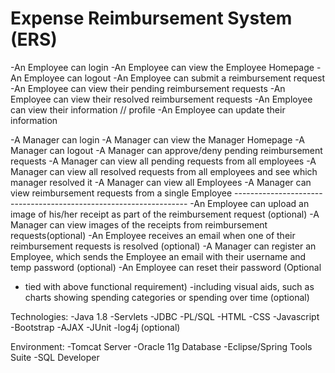 # Expense Reimbursement System (ERS)  
 
-An Employee can login 
-An Employee can view the Employee Homepage 
-An Employee can logout 
-An Employee can submit a reimbursement request 
-An Employee can view their pending reimbursement requests 
-An Employee can view their resolved reimbursement requests -An Employee can view their information // profile 
-An Employee can update their information  
 
-A Manager can login 
-A Manager can view the Manager Homepage 
-A Manager can logout 
-A Manager can approve/deny pending reimbursement requests 
-A Manager can view all pending requests from all employees 
-A Manager can view all resolved requests from all employees and see which manager resolved it 
-A Manager can view all Employees 
-A Manager can view reimbursement requests from a single Employee   ------------------------------------------------------------------ 
-An Employee can upload an image of his/her receipt as part of the reimbursement request (optional) 
-A Manager can view images of the receipts from reimbursement requests(optional) 
-An Employee receives an email when one of their reimbursement requests is resolved (optional) 
-A Manager can register an Employee, which sends the Employee an email with their username and temp password (optional) 
-An Employee can reset their password (Optional 
- tied with above functional requirement) 
-including visual aids, such as charts showing spending categories or spending over time (optional) 
 
 
 
 
Technologies: 
-Java 1.8 
-Servlets 
-JDBC 
-PL/SQL 
-HTML 
-CSS 
-Javascript 
-Bootstrap 
-AJAX 
-JUnit 
-log4j (optional) 
 
Environment: 
-Tomcat Server 
-Oracle 11g Database 
-Eclipse/Spring Tools Suite 
-SQL Developer 